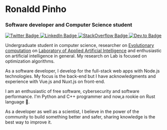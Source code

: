 # Ronaldd Pinho
<!-- Cor Rosewood: #6A040F -->

### Software developer and Computer Science student

<a href="https://twitter.com/ronalddpinho" target="_blank">
  <img src="https://img.shields.io/badge/-@ronalddpinho-6A040F?style=flat-square&logo=Twitter&logoColor=white&" alt="Twitter Badge" />
</a>

<a href="https://www.linkedin.com/in/ronalddpinho/" target="_blank">
  <img src="https://img.shields.io/badge/-Ronaldd Pinho-6A040F?style=flat-square&logo=Linkedin&logoColor=white" alt="LinkedIn Badge" />
</a>

<a href="https://stackoverflow.com/users/11047429/ronaldd" target="_blank">
  <img src="https://img.shields.io/badge/-Stack%20Overflow-6A040F?style=flat-square&logo=StackOverflow&logoColor=white" alt="StackOverflow Badge" />
</a>

<a href="https://dev.to/ronalddpinho" target="_blank">
  <img src="https://img.shields.io/badge/-Dev.to-6A040F?style=flat-square&labelColor=6A040F&logo=Dev.to&logoColor=white" alt="Dev.to Badge">
</a>

  <!-- <a href="https://facebook.com/ronald.pinho.2" target="_blank">
  <img src="https://img.shields.io/badge/-Facebook-111?style=flat-square&logo=Facebook&logoColor=white" alt="StackOverflow Badge" />
  </a> -->


Undergraduate student in computer science, researcher on [Evolutionary computation](https://www.sciencedirect.com/topics/computer-science/evolutionary-computation) on [Laboratory of Applied Artificial Intelligence](http://laai.ufpa.br) and enthusiastic on artificial intelligence in general. My research on Lab is focused on optimization algorithms.

As a software developer, I develop for the full-stack web apps with Node.js technologies. My focus is the back-end but I have acknowledgments and experience with Vue.js and Nuxt.js on front-end.

I am an enthusiastic of free software, cybersecurity and software performance. I'm Python and C++ programmer and now,a rookie on Rust language :crab:.

As a developer as well as a scientist, I believe in the power of the community to build something better and safer, sharing knowledge is the best way to improve it.